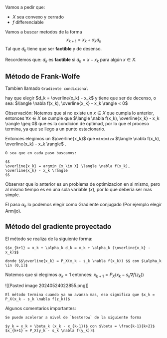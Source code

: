 
Vamos a pedir que:
- $X$ sea convexo y cerrado
- $f$ differenciable


Vamos a buscar metodos de la forma 
$$x_{k+1} = x_k + \alpha_k d_k$$
Tal que $d_k$ tiene que ser **factible** y de desenso.

Recordemos que:
	$d_k$ es **factible** si $d_k = x - x_k$ para algún $x \in X$.


## Método de Frank-Wolfe
Tambien llamado `Gradiente condicional`

hay que elegir $d_k = \overline{x_k} - x_k$ y tiene que ser de decenso, o sea: $\langle \nabla f(x_k), \overline{x_k} - x_k \rangle < 0$    

Observación: 
	Notemos que si no existe un $x \in X$ que cumpla lo anterior, entonces $\forall x \in X$ se cumple que $\langle \nabla f(x_k), \overline{x_k} - x_k \rangle \geq 0$ que es la condicion de optimad, por lo que el proceso termina, ya que se llego a un punto estacionario.

Entonces elegimos un $\overline{x_k}$ que `minimiza` $\langle \nabla f(x_k), \overline{x_k} - x_k \rangle$ . 

```ad-note
O sea que en cada paso buscamos:

$$
\overline{x_k} = argmin_{x \in X} \langle \nabla f(x_k), \overline{x_k} - x_k \rangle
$$

```

Observar que lo anterior es un problema de optimizacion en si mismo, pero al mismo tiempo es en una sola variable ($x$), por lo que debería ser mas simple. 

El paso $\alpha_k$  lo podemos elegir como Gradiente conjugado (Por ejemplo elegir Armijo).


## Método del gradiente proyectado

El método se realiza de la siguiente forma: 
```ad-note
$$x_{k+1} = x_k + \alpha_k d_k = x_k + \alpha_k (\overline{x_k} - x_k)$$

donde $$\overline{x_k} = P_X(x_k - s_k \nabla f(x_k)) $$ con $\alpha_k \in (0,1]$ 
```

Notemos que si elegimos $\alpha_k = 1$
entonces: $x_{k+1} = P_X(x_k - s_k \nabla f(z_k))$

![[Pasted image 20240524022855.png]]

```ad-info
El método termina cuando ya no avanza mas, eso significa que $x_k = P_X(x_k - s_k \nabla f(z_k))$ 
```

Algunos comentarios importantes: 


```ad-hint
Se puede acelerar a nivel de `Nesterow` de la siguiente forma

$y_k = x_k + \beta_k (x_k - x_{k-1})$ con $\beta = \frac{k-1}{k+2}$ 
$x_{k+1} = P_X(y_k - s_k \nabla f(y_k))$
```

